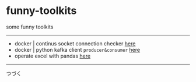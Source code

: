 # funny-toolkits
some funny toolkits

---

* docker | continus socket connection checker [here](https://github.com/satomic/funny-toolkits/tree/master/python-socket/send_info)<br/>
* docker | python kafka client `producer&consumer` [here](https://github.com/satomic/funny-toolkits/tree/master/python-kafka)<br/>
* operate excel with pandas [here](https://github.com/satomic/funny-toolkits/tree/master/pandas-excel)<br/>
---

つづく